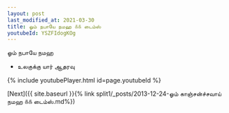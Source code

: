 ```yaml
---
layout: post
last_modified_at: 2021-03-30
title: ஓம் நபாயே நமஹ ௧௧ டைம்ஸ்
youtubeId: YSZFIdogKOg
---
```

 
 
 ஓம் நபாயே நமஹ  
 
 -  உலகுக்கு யார் ஆதரவு 
 
  
 
  
 
 
 
 
 
 


{% include youtubePlayer.html id=page.youtubeId %}
 
[Next]({{ site.baseurl }}{% link  split1/_posts/2013-12-24-ஓம் காஞ்சன்ச்சவாய் நமஹ ௧௧ டைம்ஸ்.md%})
 
